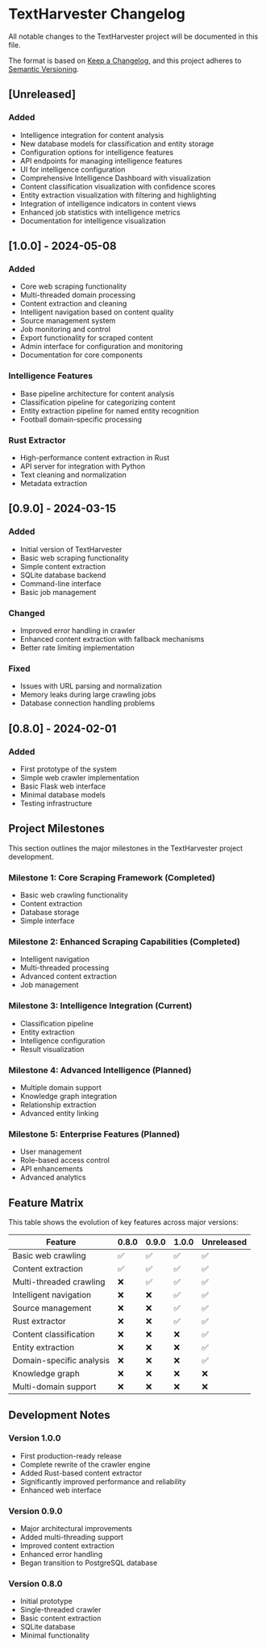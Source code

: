 # TextHarvester Changelog

All notable changes to the TextHarvester project will be documented in this file.

The format is based on [Keep a Changelog](https://keepachangelog.com/en/1.0.0/),
and this project adheres to [Semantic Versioning](https://semver.org/spec/v2.0.0.html).

## [Unreleased]

### Added
- Intelligence integration for content analysis
- New database models for classification and entity storage
- Configuration options for intelligence features
- API endpoints for managing intelligence features
- UI for intelligence configuration
- Comprehensive Intelligence Dashboard with visualization
- Content classification visualization with confidence scores
- Entity extraction visualization with filtering and highlighting
- Integration of intelligence indicators in content views
- Enhanced job statistics with intelligence metrics
- Documentation for intelligence visualization

## [1.0.0] - 2024-05-08

### Added
- Core web scraping functionality
- Multi-threaded domain processing
- Content extraction and cleaning
- Intelligent navigation based on content quality
- Source management system
- Job monitoring and control
- Export functionality for scraped content
- Admin interface for configuration and monitoring
- Documentation for core components

### Intelligence Features
- Base pipeline architecture for content analysis
- Classification pipeline for categorizing content
- Entity extraction pipeline for named entity recognition
- Football domain-specific processing

### Rust Extractor
- High-performance content extraction in Rust
- API server for integration with Python
- Text cleaning and normalization
- Metadata extraction

## [0.9.0] - 2024-03-15

### Added
- Initial version of TextHarvester
- Basic web scraping functionality
- Simple content extraction
- SQLite database backend
- Command-line interface
- Basic job management

### Changed
- Improved error handling in crawler
- Enhanced content extraction with fallback mechanisms
- Better rate limiting implementation

### Fixed
- Issues with URL parsing and normalization
- Memory leaks during large crawling jobs
- Database connection handling problems

## [0.8.0] - 2024-02-01

### Added
- First prototype of the system
- Simple web crawler implementation
- Basic Flask web interface
- Minimal database models
- Testing infrastructure

## Project Milestones

This section outlines the major milestones in the TextHarvester project development.

### Milestone 1: Core Scraping Framework (Completed)
- Basic web crawling functionality
- Content extraction
- Database storage
- Simple interface

### Milestone 2: Enhanced Scraping Capabilities (Completed)
- Intelligent navigation
- Multi-threaded processing
- Advanced content extraction
- Job management

### Milestone 3: Intelligence Integration (Current)
- Classification pipeline
- Entity extraction
- Intelligence configuration
- Result visualization

### Milestone 4: Advanced Intelligence (Planned)
- Multiple domain support
- Knowledge graph integration
- Relationship extraction
- Advanced entity linking

### Milestone 5: Enterprise Features (Planned)
- User management
- Role-based access control
- API enhancements
- Advanced analytics

## Feature Matrix

This table shows the evolution of key features across major versions:

| Feature                   | 0.8.0 | 0.9.0 | 1.0.0 | Unreleased |
|---------------------------|-------|-------|-------|------------|
| Basic web crawling        | ✅     | ✅     | ✅     | ✅          |
| Content extraction        | ✅     | ✅     | ✅     | ✅          |
| Multi-threaded crawling   | ❌     | ✅     | ✅     | ✅          |
| Intelligent navigation    | ❌     | ❌     | ✅     | ✅          |
| Source management         | ❌     | ❌     | ✅     | ✅          |
| Rust extractor            | ❌     | ❌     | ✅     | ✅          |
| Content classification    | ❌     | ❌     | ❌     | ✅          |
| Entity extraction         | ❌     | ❌     | ❌     | ✅          |
| Domain-specific analysis  | ❌     | ❌     | ❌     | ✅          |
| Knowledge graph           | ❌     | ❌     | ❌     | ❌          |
| Multi-domain support      | ❌     | ❌     | ❌     | ❌          |

## Development Notes

### Version 1.0.0
- First production-ready release
- Complete rewrite of the crawler engine
- Added Rust-based content extractor
- Significantly improved performance and reliability
- Enhanced web interface

### Version 0.9.0
- Major architectural improvements
- Added multi-threading support
- Improved content extraction
- Enhanced error handling
- Began transition to PostgreSQL database

### Version 0.8.0
- Initial prototype
- Single-threaded crawler
- Basic content extraction
- SQLite database
- Minimal functionality
